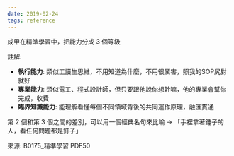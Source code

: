 ```yaml
---
date: 2019-02-24
tags: reference
---
```



成甲在精準學習中，把能力分成 3 個等級

註解: 

-   **執行能力**: 類似工讀生思維，不用知道為什麼，不用很厲害，照我的SOP尻對就好    
-   **專業能力**: 類似電工、程式設計師，但只要跟他說你想幹嘛，他的專業會幫你完成，收費
-   **臨界知識能力**: 能理解看懂每個不同領域背後的共同運作原理，融匯貫通
    

第 2 個和第 3 個之間的差別，可以用一個經典名句來比喻 → 「手裡拿著錘子的人，看任何問題都是釘子」


來源: B0175_精準學習 PDF50

